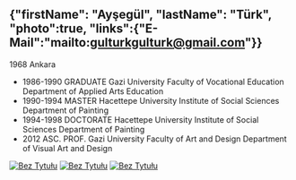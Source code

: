{"firstName": "Ayşegül",
"lastName": "Türk",
"photo":true,
"links":{"E-Mail":"mailto:gulturkgulturk@gmail.com"}}
---
1968 Ankara

- 1986-1990 GRADUATE Gazi University Faculty of Vocational Education Department of Applied Arts Education
- 1990-1994 MASTER Hacettepe University Institute of Social Sciences Department of Painting
- 1994-1998 DOCTORATE Hacettepe University Institute of Social Sciences Department of Painting
- 2012 ASC. PROF. Gazi University Faculty of Art and Design Department of Visual Art and Design

[![Bez Tytułu](img/image_1.jpg)](img/image_1.jpg)
[![Bez Tytułu](img/image_2.jpg)](img/image_2.jpg)
[![Bez Tytułu](img/image_3.jpg)](img/image_3.jpg)